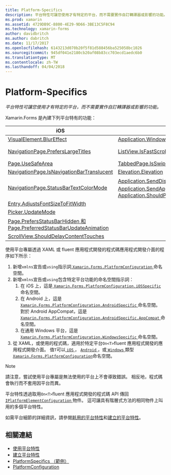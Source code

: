 ```yaml
---
title: Platform-Specifics
description: 平台特性可讓您使用才有特定的平台，而不需要實作自訂轉譯器或影響的功能。
ms.prod: xamarin
ms.assetid: 4729DB9C-8800-4E29-9D66-3BE13C5F8C94
ms.technology: xamarin-forms
author: davidbritch
ms.author: dabritch
ms.date: 11/17/2017
ms.openlocfilehash: 6143213d070b20f5f81d588456ba525058bc1026
ms.sourcegitcommit: 945df041e2180cb20af08b83cc703ecd1aedc6b0
ms.translationtype: MT
ms.contentlocale: zh-TW
ms.lasthandoff: 04/04/2018
---
```

# <a name="platform-specifics"></a>Platform-Specifics

_平台特性可讓您使用才有特定的平台，而不需要實作自訂轉譯器或影響的功能。_

Xamarin.Forms 是內建下列平台特有的功能：

|iOS|Android|Windows|
|--- |--- |--- |
|[VisualElement.BlurEffect](~/xamarin-forms/platform/platform-specifics/consuming/ios.md#blur)|[Application.WindowSoftInputModeAdjust](~/xamarin-forms/platform/platform-specifics/consuming/android.md#soft_input_mode)|[Page.ToolbarPlacement](~/xamarin-forms/platform/platform-specifics/consuming/windows.md#toolbar_placement)|
|[NavigationPage.PrefersLargeTitles](~/xamarin-forms/platform/platform-specifics/consuming/ios.md#large_title)|[ListView.IsFastScrollEnabled](~/xamarin-forms/platform/platform-specifics/consuming/android.md#fastscroll)|[MasterDetailPage.CollapsedPaneWidth 和 MasterDetailPage.CollapseStyle](~/xamarin-forms/platform/platform-specifics/consuming/windows.md#collapsable_navigation_bar)|
|[Page.UseSafeArea](~/xamarin-forms/platform/platform-specifics/consuming/ios.md#safe_area_layout)|[TabbedPage.IsSwipePagingEnabled](~/xamarin-forms/platform/platform-specifics/consuming/android.md#enable_swipe_paging)|
|[NavigationPage.IsNavigationBarTranslucent](~/xamarin-forms/platform/platform-specifics/consuming/ios.md#translucent_navigation_bar)|[Elevation.Elevation](~/xamarin-forms/platform/platform-specifics/consuming/android.md#elevation)|
|[NavigationPage.StatusBarTextColorMode](~/xamarin-forms/platform/platform-specifics/consuming/ios.md#status_bar_color_mode)|[Application.SendDisappearingEventOnPause、 Application.SendAppearingEventOnResume 和 Application.ShouldPreserveKeyboardOnResume](~/xamarin-forms/platform/platform-specifics/consuming/android.md#disable_lifecycle_events)|
|[Entry.AdjustsFontSizeToFitWidth](~/xamarin-forms/platform/platform-specifics/consuming/ios.md#adjust_font_size)|
|[Picker.UpdateMode](~/xamarin-forms/platform/platform-specifics/consuming/ios.md#picker_update_mode)|
|[Page.PrefersStatusBarHidden 和 Page.PreferredStatusBarUpdateAnimation](~/xamarin-forms/platform/platform-specifics/consuming/ios.md#set_status_bar_visibility)|
|[ScrollView.ShouldDelayContentTouches](~/xamarin-forms/platform/platform-specifics/consuming/ios.md#delay_content_touches)|

使用平台專屬透過 XAML 或 fluent 應用程式開發的程式碼應用程式開發介面的程序如下所示：

1. 新增`xmlns`宣告或`using`指示詞[ `Xamarin.Forms.PlatformConfiguration` ](https://developer.xamarin.com/api/namespace/Xamarin.Forms.PlatformConfiguration/)命名空間。
1. 新增`xmlns`宣告或`using`包含特定平台功能的命名空間指示詞：
    1. 在 iOS 上，這是[ `Xamarin.Forms.PlatformConfiguration.iOSSpecific` ](https://developer.xamarin.com/api/namespace/Xamarin.Forms.PlatformConfiguration.iOSSpecific/)命名空間。
    1. 在 Android 上，這是[ `Xamarin.Forms.PlatformConfiguration.AndroidSpecific` ](https://developer.xamarin.com/api/namespace/Xamarin.Forms.PlatformConfiguration.AndroidSpecific/)命名空間。 對於 Android AppCompat，這是[ `Xamarin.Forms.PlatformConfiguration.AndroidSpecific.AppCompat` ](https://developer.xamarin.com/api/namespace/Xamarin.Forms.PlatformConfiguration.AndroidSpecific.AppCompat/)命名空間。
    1. 在通用 Windows 平台，這是[ `Xamarin.Forms.PlatformConfiguration.WindowsSpecific` ](https://developer.xamarin.com/api/namespace/Xamarin.Forms.PlatformConfiguration.WindowsSpecific/)命名空間。
1. 從 XAML，或使用的程式碼，適用於特定平台`On<T>`fluent 應用程式開發的應用程式開發介面。 值`T`可以[ `iOS` ](https://developer.xamarin.com/api/type/Xamarin.Forms.PlatformConfiguration.iOS/)， [ `Android` ](https://developer.xamarin.com/api/type/Xamarin.Forms.PlatformConfiguration.Android/)，或[ `Windows` ](https://developer.xamarin.com/api/type/Xamarin.Forms.PlatformConfiguration.Windows/)類型[ `Xamarin.Forms.PlatformConfiguration`](https://developer.xamarin.com/api/namespace/Xamarin.Forms.PlatformConfiguration/)命名空間。

> [!NOTE]
> 請注意，嘗試使用平台專屬是無法使用的平台上不會導致錯誤。 相反地，程式碼會執行而不套用因平台而異。

平台特性透過取用`On<T>`fluent 應用程式開發的程式碼 API 傳回[ `IPlatformElementConfiguration` ](https://developer.xamarin.com/api/type/Xamarin.Forms.IPlatformElementConfiguration%3CTPlatform,TElement%3E/)物件。 這可讓具有階層式方法的相同物件上叫用的多個平台特性。

如需平台細節的詳細資訊，請參閱[耗用的平台特性](~/xamarin-forms/platform/platform-specifics/consuming/index.md)和[建立的平台特性](~/xamarin-forms/platform/platform-specifics/creating.md)。


## <a name="related-links"></a>相關連結

- [使用平台特性](~/xamarin-forms/platform/platform-specifics/consuming/index.md)
- [建立平台特性](~/xamarin-forms/platform/platform-specifics/creating.md)
- [PlatformSpecifics （範例）](https://developer.xamarin.com/samples/xamarin-forms/userinterface/platformspecifics/)
- [PlatformConfiguration](https://developer.xamarin.com/api/namespace/Xamarin.Forms.PlatformConfiguration/)
